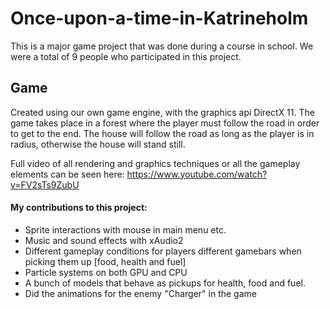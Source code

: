 # Once-upon-a-time-in-Katrineholm
This is a major game project that was done during a course in school. We were a total of 9 people who participated in this project.

## Game
Created using our own game engine, with the graphics api DirectX 11. The game takes place in a forest where the player must follow the road in order to get to the end. The house will follow the road as long as the player is in radius, otherwise the house will stand still. 

Full video of all rendering and graphics techniques or all the gameplay elements can be seen here: https://www.youtube.com/watch?v=FV2sTs9ZubU

#### My contributions to this project:
- Sprite interactions with mouse in main menu etc. 
- Music and sound effects with xAudio2
- Different gameplay conditions for players different gamebars when picking them up [food, health and fuel]
- Particle systems on both GPU and CPU
- A bunch of models that behave as pickups for health, food and fuel. 
- Did the animations for the enemy "Charger" in the game
